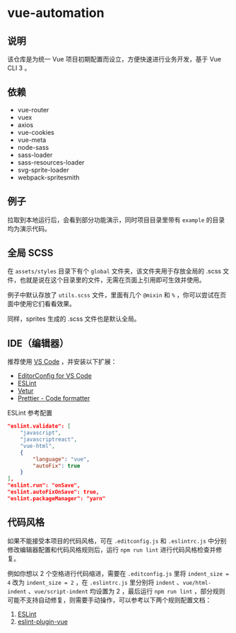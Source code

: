 # vue-automation

## 说明

该仓库是为统一 Vue 项目初期配置而设立，方便快速进行业务开发，基于 Vue CLI 3 。

## 依赖

- vue-router
- vuex
- axios
- vue-cookies
- vue-meta
- node-sass
- sass-loader
- sass-resources-loader
- svg-sprite-loader
- webpack-spritesmith

## 例子

拉取到本地运行后，会看到部分功能演示，同时项目目录里带有 `example` 的目录均为演示代码。

## 全局 SCSS

在 `assets/styles` 目录下有个 `global` 文件夹，该文件夹用于存放全局的 .scss 文件，也就是说在这个目录里的文件，无需在页面上引用即可生效并使用。

例子中默认存放了 `utils.scss` 文件，里面有几个 `@mixin` 和 `%` ，你可以尝试在页面中使用它们看看效果。

同样，sprites 生成的 .scss 文件也是默认全局。

## IDE（编辑器）

推荐使用 [VS Code](https://code.visualstudio.com/) ，并安装以下扩展：

- [EditorConfig for VS Code](https://marketplace.visualstudio.com/items?itemName=EditorConfig.EditorConfig)
- [ESLint](https://marketplace.visualstudio.com/items?itemName=dbaeumer.vscode-eslint)
- [Vetur](https://marketplace.visualstudio.com/items?itemName=octref.vetur)
- [Prettier - Code formatter](https://marketplace.visualstudio.com/items?itemName=esbenp.prettier-vscode)

ESLint 参考配置

```json
"eslint.validate": [
    "javascript",
    "javascriptreact",
    "vue-html",
    {
        "language": "vue",
        "autoFix": true
    }
],
"eslint.run": "onSave",
"eslint.autoFixOnSave": true,
"eslint.packageManager": "yarn"
```

## 代码风格

如果不能接受本项目的代码风格，可在 `.editconfig.js` 和 `.eslintrc.js` 中分别修改编辑器配置和代码风格规则后，运行 `npm run lint` 进行代码风格检查并修复。

例如你想以 2 个空格进行代码缩进，需要在 `.editconfig.js` 里将 `indent_size = 4` 改为 `indent_size = 2` ，在 `.eslintrc.js` 里分别将 `indent` 、`vue/html-indent` 、`vue/script-indent` 均设置为 2 ，最后运行 `npm run lint` ，部分规则可能不支持自动修复，则需要手动操作，可以参考以下两个规则配置文档：

1. [ESLint](http://eslint.cn/docs/rules/)
2. [eslint-plugin-vue](https://vuejs.github.io/eslint-plugin-vue/rules/)
